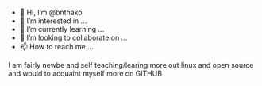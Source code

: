 - 👋 Hi, I’m @bnthako
- 👀 I’m interested in ...
- 🌱 I’m currently learning ...
- 💞️ I’m looking to collaborate on ...
- 📫 How to reach me ...

<!---
bnthako/bnthako is a ✨ special ✨ repository because its `README.md` (this file) appears on your GitHub profile.
You can click the Preview link to take a look at your changes.
--->
I am fairly newbe and self teaching/learing more out linux and open source and would to acquaint myself more on GITHUB

